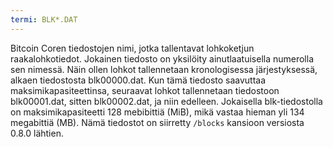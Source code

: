 ```yaml
---
termi: BLK*.DAT
---
```


Bitcoin Coren tiedostojen nimi, jotka tallentavat lohkoketjun raakalohkotiedot. Jokainen tiedosto on yksilöity ainutlaatuisella numerolla sen nimessä. Näin ollen lohkot tallennetaan kronologisessa järjestyksessä, alkaen tiedostosta blk00000.dat. Kun tämä tiedosto saavuttaa maksimikapasiteettinsa, seuraavat lohkot tallennetaan tiedostoon blk00001.dat, sitten blk00002.dat, ja niin edelleen. Jokaisella blk-tiedostolla on maksimikapasiteetti 128 mebibittiä (MiB), mikä vastaa hieman yli 134 megabittiä (MB). Nämä tiedostot on siirretty `/blocks` kansioon versiosta 0.8.0 lähtien.